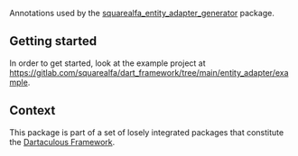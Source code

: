 Annotations used by the [squarealfa_entity_adapter_generator](https://pub.dev/packages/squarealfa_entity_adapter_generator) package.

## Getting started

In order to get started, look at the example project at https://gitlab.com/squarealfa/dart_framework/tree/main/entity_adapter/example.


## Context

This package is part of a set of losely integrated packages that constitute the [Dartaculous Framework](https://gitlab.com/squarealfa/dart_framework#squarealfa-dart-framework).
